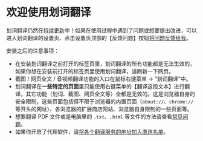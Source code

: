 # 欢迎使用划词翻译

划词翻译仍然在[持续更新](../log.md)中！如果在使用过程中遇到了问题或想要提出改进，可以进入划词翻译的设置页、点击设置页顶部的【反馈问题】按钮[将问题反馈给我](../issues.mdx)。

安装之后的注意事项：

- 在安装划词翻译之前打开的标签页里，划词翻译的所有功能都是无法生效的，如果你想在安装前打开的标签页里使用划词翻译，请刷新一下网页。
- 截图 / 网页全文 / 音视频翻译功能的入口在鼠标右键菜单 -> “划词翻译”中。
- 划词翻译在**一些特定的页面**里只能使用右键菜单的【翻译这段文本】进行翻译，其它功能（划词、截图、网页全文等）全都是无效的。这是浏览器自身的安全限制，这些页面包括但不限于浏览器的内置页面（`about://`、`chrome://` 等开头的网址）、各浏览器的扩展商店网站、浏览器自身限制的一些页面等。
- 想要翻译 PDF 文件或是电脑里的 `.txt`、`.html` 等文件的方法请查看[常见问题](../faq.mdx#how-pdf)。
- 如果你开启了代理软件，请[将各个翻译服务的地址加入直连名单](../faq.mdx#proxy)。